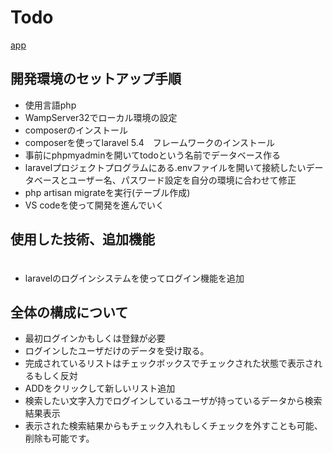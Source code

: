 # Todo
<a href="http://app.fromfarplac.store">app<a/>
<h2>開発環境のセットアップ手順</h2>
<ul>
  <li>使用言語php</>
　<li>WampServer32でローカル環境の設定</li>
  <li>composerのインストール</li>
  <li>composerを使ってlaravel 5.4　フレームワークのインストール</li>
  <li>事前にphpmyadminを開いてtodoという名前でデータベース作る</li>
  <li>laravelプロジェクトプログラムにある.envファイルを開いて接続したいデータベースとユーザー名、パスワード設定を自分の環境に合わせて修正</li>
 <li> php artisan migrateを実行(テーブル作成)</li>
  <li>VS codeを使って開発を進んでいく</li>
</ul>

<h2>使用した技術、追加機能</h2>
<ul>
　<li>laravelのログインシステムを使ってログイン機能を追加</li>
 </ul>
  
  
<h2>全体の構成について</h2>
<ul>
 <li>最初ログインかもしくは登録が必要</li>
  <li>ログインしたユーザだけのデータを受け取る。</li>
  <li>完成されているリストはチェックボックスでチェックされた状態で表示されるもしく反対</li>
  <li>ADDをクリックして新しいリスト追加</li>
  <li>検索したい文字入力でログインしているユーザが持っているデータから検索結果表示</li>
  <li>表示された検索結果からもチェック入れもしくチェックを外すことも可能、削除も可能です。</li>
</ul>
  
  
 
